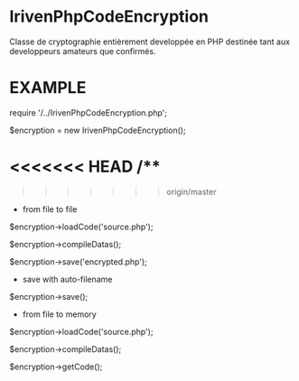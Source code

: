 IrivenPhpCodeEncryption
=======================
Classe de cryptographie entièrement developpée en PHP destinée  tant  aux developpeurs amateurs que confirmés. 






EXAMPLE
========
require '/../IrivenPhpCodeEncryption.php';

$encryption = new IrivenPhpCodeEncryption();

<<<<<<< HEAD
/**
=======
>>>>>>> origin/master
* from file to file

$encryption->loadCode('source.php');

$encryption->compileDatas();

$encryption->save('encrypted.php');

* save with auto-filename

$encryption->save();

* from file to memory

$encryption->loadCode('source.php');

$encryption->compileDatas();

$encryption->getCode();


